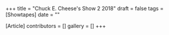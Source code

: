+++
title = "Chuck E. Cheese's Show 2 2018"
draft = false
tags = [Showtapes]
date = ""

[Article]
contributors = []
gallery = []
+++